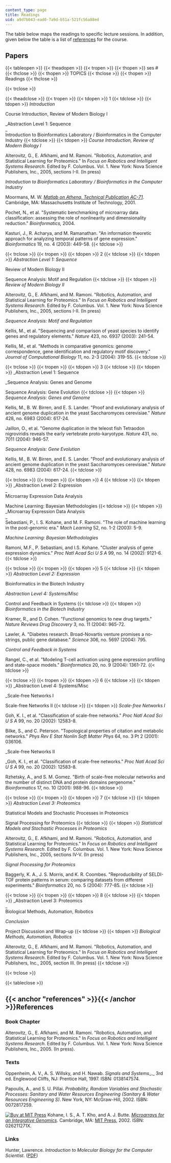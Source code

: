 ```yaml
---
content_type: page
title: Readings
uid: a9d7b043-ead0-7a9d-b51a-521fc56a88ed
---
```


The table below maps the readings to specific lecture sessions. In addition, given below the table is a list of [references](#references) for the course.

Papers
------

{{< tableopen >}}
{{< theadopen >}}
{{< tropen >}}
{{< thopen >}}
ses #
{{< thclose >}}
{{< thopen >}}
TOPICS
{{< thclose >}}
{{< thopen >}}
Readings
{{< thclose >}}

{{< trclose >}}

{{< theadclose >}}
{{< tropen >}}
{{< tdopen >}}
1
{{< tdclose >}}
{{< tdopen >}}
_Introduction_  
  
Course Introduction, Review of Modern Biology I  
  
_Abstraction Level 1: Sequence  
_  
Introduction to Bioinformatics Laboratory / Bioinformatics in the Computer Industry
{{< tdclose >}}
{{< tdopen >}}
_Course Introduction, Review of Modern Biology I_  
  
Alterovitz, G., E. Afkhami, and M. Ramoni. "Robotics, Automation, and Statistical Learning for Proteomics." In _Focus on Robotics and Intelligent Systems Research_. Edited by F. Columbus. Vol. 1. New York: Nova Science Publishers, Inc., 2005, sections I-II. (In press)  
  
_Introduction to Bioinformatics Laboratory / Bioinformatics in the Computer Industry_  
  
Moormans, M. W. [_Matlab on Athena, Technical Publication AC-71_](http://web.mit.edu/olh/Matlab/TOC.html). Cambridge, MA: Massachusetts Institute of Technology, 2001.  
  
Pochet, N., et al. "Systematic benchmarking of microarray data classification: assessing the role of nonlinearity and dimensionality reduction." _Bioinformatics,_ 2004.  
  
Kasturi, J., R. Acharya, and M. Ramanathan. "An information theoretic approach for analyzing temporal patterns of gene expression." _Bioinformatics_ 19, no. 4 (2003): 449-58.
{{< tdclose >}}

{{< trclose >}}
{{< tropen >}}
{{< tdopen >}}
2
{{< tdclose >}}
{{< tdopen >}}
_Abstraction Level 1: Sequence_  
  
Review of Modern Biology II  
  
Sequence Analysis: Motif and Regulation
{{< tdclose >}}
{{< tdopen >}}
_Review of Modern Biology II_  
  
Alterovitz, G., E. Afkhami, and M. Ramoni. "Robotics, Automation, and Statistical Learning for Proteomics." In _Focus on Robotics and Intelligent Systems Research_. Edited by F. Columbus. Vol. 1. New York: Nova Science Publishers, Inc., 2005, sections I-II. (In press)  
  
_Sequence Analysis: Motif and Regulation_  
  
Kellis, M., et al. "Sequencing and comparison of yeast species to identify genes and regulatory elements." _Nature_ 423, no. 6937 (2003): 241-54.  
  
Kellis, M., et al. "Methods in comparative genomics: genome correspondence, gene identification and regulatory motif discovery." _Journal of Computational Biology_ 11, no. 2-3 (2004): 319-55.
{{< tdclose >}}

{{< trclose >}}
{{< tropen >}}
{{< tdopen >}}
3
{{< tdclose >}}
{{< tdopen >}}
_Abstraction Level 1: Sequence  
  
_Sequence Analysis: Genes and Genome  
  
Sequence Analysis: Gene Evolution
{{< tdclose >}}
{{< tdopen >}}
_Sequence Analysis: Genes and Genome_  
  
Kellis, M., B. W. Birren, and E. S. Lander. "Proof and evolutionary analysis of ancient genome duplication in the yeast Saccharomyces cerevisiae." _Nature_ 428, no. 6983 (2004): 617-24.  
  
Jaillon, O., et al. "Genome duplication in the teleost fish Tetraodon nigroviridis reveals the early vertebrate proto-karyotype. _Nature_ 431, no. 7011 (2004): 946-57.  
  
_Sequence Analysis: Gene Evolution_  
  
Kellis, M., B. W. Birren, and E. S. Lander. "Proof and evolutionary analysis of ancient genome duplication in the yeast Saccharomyces cerevisiae." _Nature_ 428, no. 6983 (2004): 617-24.
{{< tdclose >}}

{{< trclose >}}
{{< tropen >}}
{{< tdopen >}}
4
{{< tdclose >}}
{{< tdopen >}}
_Abstraction Level 2: Expression  
_  
Microarray Expression Data Analysis  
  
Machine Learning: Bayesian Methodologies
{{< tdclose >}}
{{< tdopen >}}
_Microarray Expression Data Analysis  
_  
Sebastiani, P., I. S. Kohane, and M. F. Ramoni. "The role of machine learning in the post-genomic era." _Mach Learning_ 52, no. 1-2 (2003): 5-9.  
  
_Machine Learning: Bayesian Methodologies_  
  
Ramoni, M.F., P. Sebastiani, and I.S. Kohane. "Cluster analysis of gene expression dynamics." _Proc Natl Acad Sci U S A_ 99, no. 14 (2002): 9121-6.
{{< tdclose >}}

{{< trclose >}}
{{< tropen >}}
{{< tdopen >}}
5
{{< tdclose >}}
{{< tdopen >}}
_Abstraction Level 2: Expression_  
  
Bioinformatics in the Biotech Industry  
  
_Abstraction Level 4: Systems/Misc_  
  
Control and Feedback in Systems
{{< tdclose >}}
{{< tdopen >}}
_Bioinformatics in the Biotech Industry_  
  
Kramer, R., and D. Cohen. "Functional genomics to new drug targets." _Nature Reviews Drug Discovery_ 3, no. 11 (2004): 965-72.  
  
Lawler, A. "Diabetes research. Broad-Novartis venture promises a no-strings, public gene database." _Science_ 306, no. 5697 (2004): 795.  
  
_Control and Feedback in Systems_  
  
Rangel, C., et al. "Modeling T-cell activation using gene expression profiling and state-space models." _Bioinformatics_ 20, no. 9 (2004): 1361-72.
{{< tdclose >}}

{{< trclose >}}
{{< tropen >}}
{{< tdopen >}}
6
{{< tdclose >}}
{{< tdopen >}}
_Abstraction Level 4: Systems/Misc  
  
_Scale-free Networks I  
  
Scale-free Networks II
{{< tdclose >}}
{{< tdopen >}}
_Scale-free Networks I_  
  
Goh, K. I., et al. "Classification of scale-free networks." _Proc Natl Acad Sci U S A_ 99, no. 20 (2002): 12583-8.  
  
Bilke, S., and C. Peterson. "Topological properties of citation and metabolic networks." _Phys Rev E Stat Nonlin Soft Matter Phys_ 64, no. 3 Pt 2 (2001): 036106.  
  
_Scale-free Networks II  
  
_Goh, K. I., et al. "Classification of scale-free networks." _Proc Natl Acad Sci U S A_ 99, no. 20 (2002): 12583-8.  
  
Rzhetsky, A., and S. M. Gomez. "Birth of scale-free molecular networks and the number of distinct DNA and protein domains pergenome." _Bioinformatics_ 17, no. 10 (2001): 988-96.
{{< tdclose >}}

{{< trclose >}}
{{< tropen >}}
{{< tdopen >}}
7
{{< tdclose >}}
{{< tdopen >}}
_Abstraction Level 3: Proteomics_  
  
Statistical Models and Stochastic Processes in Proteomics  
  
Signal Processing for Proteomics
{{< tdclose >}}
{{< tdopen >}}
_Statistical Models and Stochastic Processes in Proteomics_  
  
Alterovitz, G., E. Afkhami, and M. Ramoni. "Robotics, Automation, and Statistical Learning for Proteomics." In _Focus on Robotics and Intelligent Systems Research_. Edited by F. Columbus. Vol. 1. New York: Nova Science Publishers, Inc., 2005, sections IV-V. (In press)  
  
_Signal Processing for Proteomics_  
  
Baggerly, K. A., J. S. Morris, and K. R. Coombes. "Reproducibility of SELDI-TOF protein patterns in serum: comparing datasets from different experiments." _Bioinformatics_ 20, no. 5 (2004): 777-85.
{{< tdclose >}}

{{< trclose >}}
{{< tropen >}}
{{< tdopen >}}
8
{{< tdclose >}}
{{< tdopen >}}
_Abstraction Level 3: Proteomics  
_  
Biological Methods, Automation, Robotics  
  
_Conclusion_  
  
Project Discussion and Wrap-up
{{< tdclose >}}
{{< tdopen >}}
_Biological Methods, Automation, Robotics_  
  
Alterovitz, G., E. Afkhami, and M. Ramoni. "Robotics, Automation, and Statistical Learning for Proteomics." In _Focus on Robotics and Intelligent Systems Research_. Edited by F. Columbus. Vol. 1. New York: Nova Science Publishers, Inc., 2005, section III. (In press)
{{< tdclose >}}

{{< trclose >}}

{{< tableclose >}}

{{< anchor "references" >}}{{< /anchor >}}References
----------------------------------------------------

### Book Chapter

Alterovitz, G., E. Afkhami, and M. Ramoni. "Robotics, Automation, and Statistical Learning for Proteomics." In _Focus on Robotics and Intelligent Systems Research_. Edited by F. Columbus. Vol. 1. New York: Nova Science Publishers, Inc., 2005. (In press).

### Texts

Oppenheim, A. V., A. S. Willsky, and H. Nawab. _Signals and Systems__._ 3rd ed. Englewood Cliffs, NJ: Prentice Hall, 1997. ISBN: 0138147574.

Papoulis, A., and S. U. Pillai. _Probability, Random Variables and Stochastic Processes: Sanitary and Water Resources Engineering (Sanitary & Water Resources Engineering S)_. New York, NY: McGraw-Hill, 2002. ISBN: 0072817259.

[![Buy at MIT Press](/images/mp_logo.gif)](https://mitpress.mit.edu/books/microarrays-integrative-genomics) Kohane, I. S., A. T. Kho, and A. J. Butte. [_Microarrays for an Integrative Genomics_](https://mitpress.mit.edu/books/microarrays-integrative-genomics). Cambridge, MA: [MIT Press](https://mitpress.mit.edu/books/microarrays-integrative-genomics), 2002. ISBN: 026211271X.

### Links

Hunter, Lawrence. _Introduction to Molecular Biology for the Computer Scientist_. ([PDF](http://tandy.cs.illinois.edu/Hunter_MolecularBiology.pdf))